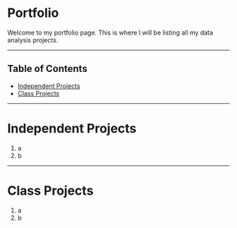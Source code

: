 # Portfolio

Welcome to my portfolio page. This is where I will be listing all my data analysis projects.

***

## Table of Contents
- [Independent Projects](#independent-projects)
- [Class Projects](#class-projects)

***

# Independent Projects

1. a
2. b

***

# Class Projects

1. a
2. b
